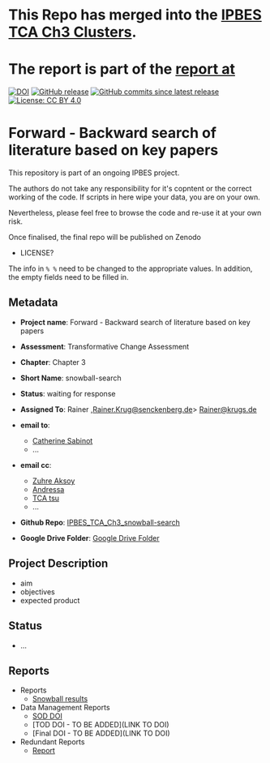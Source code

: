 # This Repo has merged into the [IPBES TCA Ch3 Clusters](https://github.com/IPBES-Data/IPBES_TCA_Ch3_clusters).
# The report is part of the [report at](https://ipbes-data.github.io/IPBES_TCA_Ch3_clusters/snowball.html)



[![DOI](https://zenodo.org/badge/DOI/10.5281/zenodo.10218647.svg)](https://doi.org/10.5281/zenodo.10218647)
[![GitHub release](https://img.shields.io/github/release/IPBES-Data/IPBES_TCA_Ch3_snowball-search.svg)](https://github.com/IPBES-Data/IPBES_TCA_Ch3_snowball-search/releases/latest)
[![GitHub commits since latest release](https://img.shields.io/github/commits-since/IPBES-Data/IPBES_TCA_Ch3_snowball-search/latest)](https://github.com/IPBES-Data/IPBES_TCA_Ch3_snowball-search/commits/main)
[![License: CC BY 4.0](https://img.shields.io/badge/License-CC%20BY%204.0-lightgrey.svg)](https://creativecommons.org/licenses/by/4.0/)

# Forward - Backward search of literature based on key papers

This repository is part of an ongoing IPBES project.

The authors do not take any responsibility for it's copntent or the correct working of the code. If scripts in here wipe your data, you are on your own.

Nevertheless, please feel free to browse the code and re-use it at your own risk.

Once finalised, the final repo will be published on Zenodo

- LICENSE?

The info in `% %` need to be changed to the appropriate values. In addition, the empty fields need to be filled in.

## Metadata

- **Project name**: Forward - Backward search of literature based on key papers
- **Assessment**: Transformative Change Assessment
- **Chapter**: Chapter 3
- **Short Name**: snowball-search

- **Status**: waiting for response

- **Assigned To**: Rainer ,<Rainer.Krug@senckenberg.de>> <Rainer@krugs.de>

- **email to**:
  - [Catherine Sabinot](catherine.sabinot@ird.fr)
  - ...
- **email cc**:
  - [Zuhre Aksoy](zuhre.aksoy@boun.edu.tr)
  - [Andressa](andressavmansur@gmail.com)
  - [TCA tsu](ipbes-tsu-transformative-change@umontpellier.fr)
  - ...

- **Github Repo**: [IPBES_TCA_Ch3_snowball-search](https://github.com/IPBES-Data/IPBES_TCA_Ch3_snowball-search)
- **Google Drive Folder**: [Google Drive Folder](https://drive.google.com/drive/folders/1Byjj-2K-tzcgemw4_kMiM0gGWAfoPtVs)

## Project Description

- aim
- objectives
- expected product

## Status

- ...

## Reports

- Reports
  - [Snowball results](IPBES_TCA_Ch3_snowball_DMP.html)
- Data Management Reports
  - [SOD DOI](https://doi.org/10.5281/zenodo.10218647)
  - [TOD DOI - TO BE ADDED](LINK TO DOI)  
  - [Final DOI - TO BE ADDED](LINK TO DOI)
- Redundant Reports
  - [Report](Report.html)
